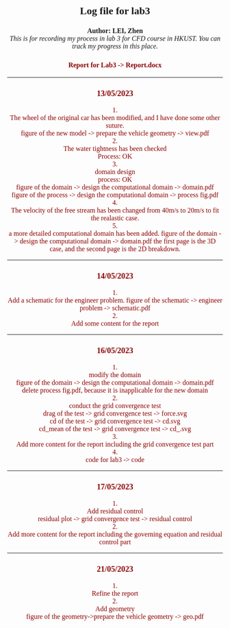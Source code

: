 # <center> <font face="times new roman"><font size=5>Log file for lab3

**<center><font size=3> Author: LEI, Zhen**<br>*This is for recording my process in lab 3 for CFD course in HKUST. You can track my progress in this place.*

### <font size=3><font color=darkred>Report for Lab3 -> Report.docx<br>

---

### <center>13/05/2023

<font face="times new roman"><font size=3>
  1.<br>
	The wheel of the original car has been modified, and I have done some other suture.<br>
	figure of the new model -> prepare the vehicle geometry -> view.pdf<br>
  2.<br>
	The water tightness has been checked<br>
	Process: OK<br>
  3.<br>
	domain design <br>
	process: OK<br>
 	figure of the domain -> design the computational domain -> domain.pdf<br>
	figure of the process -> design the computational domain -> process fig.pdf<br>
  4.<br>
	The velocity of the free stream has been changed from 40m/s to 20m/s to fit the realastic case.<br>
 5.<br>
	a more detailed computational domain has been added.
	figure of the domain -> design the computational domain -> domain.pdf
	the first page is the 3D case, and the second page is the 2D breakdown.</font>

___

### <center>14/05/2023

  <font face="times new roman"><font size=3>
    1.<br>
	Add a schematic for the engineer problem.
	figure of the schematic -> engineer problem -> schematic.pdf<br>
  2.<br>
	Add some content for the report

___

### <center>16/05/2023

  <font face="times new roman"><font size=3>
    1.<br>
    modify the domain<br>
    figure of the domain -> design the computational domain -> domain.pdf<br>
    delete process fig.pdf, because it is inapplicable for the new domain<br>
    2.<br>
conduct the grid convergence test<br>
	drag of the test -> grid convergence test -> force.svg<br>
    cd of the test -> grid convergence test -> cd.svg<br>
    cd_mean of the test -> grid convergence test -> cd_.svg<br>
  3.<br>
	Add more content for the report including the grid convergence test part<br>
  4.<br>
    code for lab3 -> code

___

### <center>17/05/2023

  <font face="times new roman"><font size=3>
    1.<br>
    Add residual control<br>
	residual plot -> grid convergence test -> residual control  
  2.<br>
	Add more content for the report including the governing equation and residual control part<br>

___

### <center>21/05/2023

  <font face="times new roman"><font size=3>
    1.<br>
Refine the report<br> 
  2.<br>
	Add geometry<br>
figure of the geometry->prepare the vehicle geometry -> geo.pdf



```python

```
